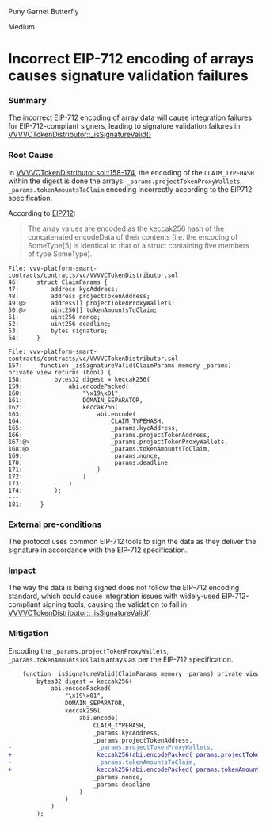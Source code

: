 Puny Garnet Butterfly

Medium

# Incorrect EIP-712 encoding of arrays causes signature validation failures

### Summary

The incorrect EIP-712 encoding of array data will cause integration failures for EIP-712-compliant signers, leading to signature validation failures in [VVVVCTokenDistributor::_isSignatureValid()](https://github.com/sherlock-audit/2024-11-vvv-exchange-update/blob/main/vvv-platform-smart-contracts/contracts/vc/VVVVCTokenDistributor.sol#L157-L181)


### Root Cause

In [VVVVCTokenDistributor.sol::158-174](https://github.com/sherlock-audit/2024-11-vvv-exchange-update/blob/main/vvv-platform-smart-contracts/contracts/vc/VVVVCTokenDistributor.sol#L158-L174), the encoding of the `CLAIM_TYPEHASH` within the digest is done the arrays: `_params.projectTokenProxyWallets`, `_params.tokenAmountsToClaim` encoding incorrectly according to the EIP712 specification.

According to [EIP712](https://eips.ethereum.org/EIPS/eip-712#definition-of-encodedata):

> The array values are encoded as the keccak256 hash of the concatenated encodeData of their contents (i.e. the encoding of SomeType[5] is identical to that of a struct containing five members of type SomeType).

```solidity
File: vvv-platform-smart-contracts/contracts/vc/VVVVCTokenDistributor.sol
46:     struct ClaimParams {
47:         address kycAddress;
48:         address projectTokenAddress;
49:@>       address[] projectTokenProxyWallets;
50:@>       uint256[] tokenAmountsToClaim;
51:         uint256 nonce;
52:         uint256 deadline;
53:         bytes signature;
54:     }
```

```solidity
File: vvv-platform-smart-contracts/contracts/vc/VVVVCTokenDistributor.sol
157:     function _isSignatureValid(ClaimParams memory _params) private view returns (bool) {
158:         bytes32 digest = keccak256(
159:             abi.encodePacked(
160:                 "\x19\x01",
161:                 DOMAIN_SEPARATOR,
162:                 keccak256(
163:                     abi.encode(
164:                         CLAIM_TYPEHASH,
165:                         _params.kycAddress,
166:                         _params.projectTokenAddress,
167:@>                       _params.projectTokenProxyWallets,
168:@>                       _params.tokenAmountsToClaim,
169:                         _params.nonce,
170:                         _params.deadline
171:                     )
172:                 )
173:             )
174:         );
---
181:     }
```

### External pre-conditions

The protocol uses common EIP-712 tools to sign the data as they deliver the signature in accordance with the EIP-712 specification.

### Impact

The way the data is being signed does not follow the EIP-712 encoding standard, which could cause integration issues with widely-used EIP-712-compliant signing tools, causing the validation to fail in [VVVVCTokenDistributor::_isSignatureValid()](https://github.com/sherlock-audit/2024-11-vvv-exchange-update/blob/main/vvv-platform-smart-contracts/contracts/vc/VVVVCTokenDistributor.sol#L157-L181)

### Mitigation

Encoding the `_params.projectTokenProxyWallets`, `_params.tokenAmountsToClaim` arrays as per the EIP-712 specification.

```diff
    function _isSignatureValid(ClaimParams memory _params) private view returns (bool) {
        bytes32 digest = keccak256(
            abi.encodePacked(
                "\x19\x01",
                DOMAIN_SEPARATOR,
                keccak256(
                    abi.encode(
                        CLAIM_TYPEHASH,
                        _params.kycAddress,
                        _params.projectTokenAddress,
-                        _params.projectTokenProxyWallets,
+                        keccak256(abi.encodePacked(_params.projectTokenProxyWallets),
-                        _params.tokenAmountsToClaim,
+                        keccak256(abi.encodePacked(_params.tokenAmountsToClaim),
                        _params.nonce,
                        _params.deadline
                    )
                )
            )
        );
```